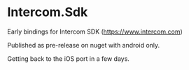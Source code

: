 # Intercom.Sdk

Early bindings for Intercom SDK (https://www.intercom.com)

Published as pre-release on nuget with android only.

Getting back to the iOS port in a few days.
